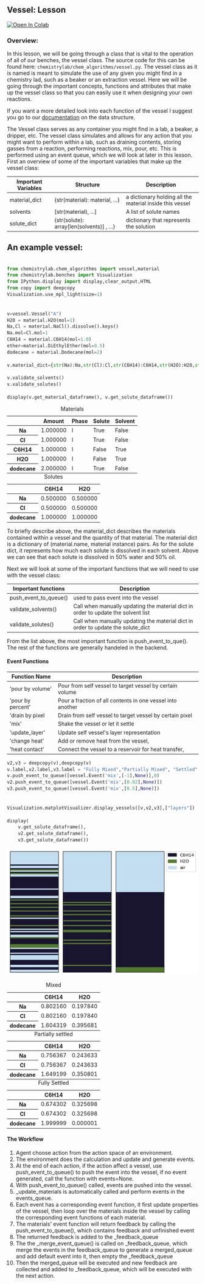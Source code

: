 ## Vessel: Lesson

[![Open In Colab](https://colab.research.google.com/assets/colab-badge.svg)](https://colab.research.google.com/github/chemgymrl/chemgymrl/blob/rewrite/lessons/notebooks/vessel_lesson.ipynb)


### Overview:

In this lesson, we will be going through a class that is vital to the operation of all of our benches, the vessel class.
The source code for this can be found here: `chemistrylab/chem_algorithms/vessel.py`. The vessel class as it is named is
meant to simulate the use of any given you might find in a chemistry lad, such as a beaker or an extraction vessel.
Here we will be going through the important concepts, functions and attributes that make up the vessel class so that you
can easily use it when designing your own reactions.

If you want a more detailed look into each function of the vessel I suggest you go to our [documentation]() on the data
structure. 

The Vessel class serves as any container you might find in a lab, a beaker, a dripper, etc. The vessel class simulates and allows for any action that you might want to perform within a lab, such as draining contents, storing gasses from a reaction, performing reactions, mix, pour, etc. This is performed using an event queue, which we will look at later in this lesson. First an overview of some of the important variables that make up the vessel class:

Important Variables |Structure | Description
---|---|---
material_dict|{str(material): material, ...}|a dictionary holding all the material inside this vessel
solvents| [str(material), ...] | A list of solute names
solute_dict|{str(solute): array[len(solvents)] , ...}| dictionary that represents the solution



## An example vessel:



```python

from chemistrylab.chem_algorithms import vessel,material
from chemistrylab.benches import Visualization
from IPython.display import display,clear_output,HTML
from copy import deepcopy
Visualization.use_mpl_light(size=1)


v=vessel.Vessel("A")
H2O = material.H2O(mol=1)
Na,Cl = material.NaCl().dissolve().keys()
Na.mol=Cl.mol=1
C6H14 = material.C6H14(mol=1.0)
ether=material.DiEthylEther(mol=0.5)
dodecane = material.Dodecane(mol=2)

v.material_dict={str(Na):Na,str(Cl):Cl,str(C6H14):C6H14,str(H2O):H2O,str(dodecane):dodecane}

v.validate_solvents()
v.validate_solutes()

display(v.get_material_dataframe(), v.get_solute_dataframe())
```


<style type="text/css">
</style>
<table id="T_c6874" style='display:inline'>
  <caption>Materials</caption>
  <thead>
    <tr>
      <th class="blank level0" >&nbsp;</th>
      <th id="T_c6874_level0_col0" class="col_heading level0 col0" >Amount</th>
      <th id="T_c6874_level0_col1" class="col_heading level0 col1" >Phase</th>
      <th id="T_c6874_level0_col2" class="col_heading level0 col2" >Solute</th>
      <th id="T_c6874_level0_col3" class="col_heading level0 col3" >Solvent</th>
    </tr>
  </thead>
  <tbody>
    <tr>
      <th id="T_c6874_level0_row0" class="row_heading level0 row0" >Na</th>
      <td id="T_c6874_row0_col0" class="data row0 col0" >1.000000</td>
      <td id="T_c6874_row0_col1" class="data row0 col1" >l</td>
      <td id="T_c6874_row0_col2" class="data row0 col2" >True</td>
      <td id="T_c6874_row0_col3" class="data row0 col3" >False</td>
    </tr>
    <tr>
      <th id="T_c6874_level0_row1" class="row_heading level0 row1" >Cl</th>
      <td id="T_c6874_row1_col0" class="data row1 col0" >1.000000</td>
      <td id="T_c6874_row1_col1" class="data row1 col1" >l</td>
      <td id="T_c6874_row1_col2" class="data row1 col2" >True</td>
      <td id="T_c6874_row1_col3" class="data row1 col3" >False</td>
    </tr>
    <tr>
      <th id="T_c6874_level0_row2" class="row_heading level0 row2" >C6H14</th>
      <td id="T_c6874_row2_col0" class="data row2 col0" >1.000000</td>
      <td id="T_c6874_row2_col1" class="data row2 col1" >l</td>
      <td id="T_c6874_row2_col2" class="data row2 col2" >False</td>
      <td id="T_c6874_row2_col3" class="data row2 col3" >True</td>
    </tr>
    <tr>
      <th id="T_c6874_level0_row3" class="row_heading level0 row3" >H2O</th>
      <td id="T_c6874_row3_col0" class="data row3 col0" >1.000000</td>
      <td id="T_c6874_row3_col1" class="data row3 col1" >l</td>
      <td id="T_c6874_row3_col2" class="data row3 col2" >False</td>
      <td id="T_c6874_row3_col3" class="data row3 col3" >True</td>
    </tr>
    <tr>
      <th id="T_c6874_level0_row4" class="row_heading level0 row4" >dodecane</th>
      <td id="T_c6874_row4_col0" class="data row4 col0" >2.000000</td>
      <td id="T_c6874_row4_col1" class="data row4 col1" >l</td>
      <td id="T_c6874_row4_col2" class="data row4 col2" >True</td>
      <td id="T_c6874_row4_col3" class="data row4 col3" >False</td>
    </tr>
  </tbody>
</table>
   <style type="text/css">
</style>
<table id="T_6630b" style='display:inline'>
  <caption>Solutes</caption>
  <thead>
    <tr>
      <th class="blank level0" >&nbsp;</th>
      <th id="T_6630b_level0_col0" class="col_heading level0 col0" >C6H14</th>
      <th id="T_6630b_level0_col1" class="col_heading level0 col1" >H2O</th>
    </tr>
  </thead>
  <tbody>
    <tr>
      <th id="T_6630b_level0_row0" class="row_heading level0 row0" >Na</th>
      <td id="T_6630b_row0_col0" class="data row0 col0" >0.500000</td>
      <td id="T_6630b_row0_col1" class="data row0 col1" >0.500000</td>
    </tr>
    <tr>
      <th id="T_6630b_level0_row1" class="row_heading level0 row1" >Cl</th>
      <td id="T_6630b_row1_col0" class="data row1 col0" >0.500000</td>
      <td id="T_6630b_row1_col1" class="data row1 col1" >0.500000</td>
    </tr>
    <tr>
      <th id="T_6630b_level0_row2" class="row_heading level0 row2" >dodecane</th>
      <td id="T_6630b_row2_col0" class="data row2 col0" >1.000000</td>
      <td id="T_6630b_row2_col1" class="data row2 col1" >1.000000</td>
    </tr>
  </tbody>
</table>
   


To briefly describe above, the material_dict describes the materials contained within a vessel and the quantity of that material. The material dict is a dictionary of (material.name, material instance) pairs. As for the solute dict, it represents how much each solute is dissolved in each solvent. Above we can see that each solute is dissolved in 50% water and 50% oil.


Next we will look at some of the important functions that we will need to use with the vessel class:

Important functions | Description
---|---
push_event_to_queue()|used to pass event into the vessel
validate_solvents()| Call when manually updating the material dict in order to update the solvent list
validate_solutes()| Call when manually updating the material dict in order to update the solute_dict

From the list above, the most important function is push_event_to_que(). The rest of the functions are generally handeled in the backend.

#### Event Functions
Function Name|Description
---|---
'pour by volume'|Pour from self vessel to target vessel by certain volume
'pour by percent'| Pour a fraction of all contents in one vessel into another
'drain by pixel|Drain from self vessel to target vessel by certain pixel
'mix'| Shake the vessel or let it settle
'update_layer'|Update self vessel's layer representation
'change heat'| Add or remove heat from the vessel,
'heat contact'| Connect the vessel to a reservoir for heat transfer,



```python
v2,v3 = deepcopy(v),deepcopy(v)
v.label,v2.label,v3.label = "Fully Mixed","Partially Mixed", "Settled"
v.push_event_to_queue([vessel.Event('mix',[-1],None)],0)
v2.push_event_to_queue([vessel.Event('mix',[0.02],None)])
v3.push_event_to_queue([vessel.Event('mix',[0.5],None)])


Visualization.matplotVisualizer.display_vessels([v,v2,v3],["layers"])

display(
    v.get_solute_dataframe(), 
    v2.get_solute_dataframe(), 
    v3.get_solute_dataframe())
```


    
![png](tutorial_figures/vessel/vessel_1.png)
    



<style type="text/css">
</style>
<table id="T_adeb3" style='display:inline'>
  <caption>Mixed</caption>
  <thead>
    <tr>
      <th class="blank level0" >&nbsp;</th>
      <th id="T_adeb3_level0_col0" class="col_heading level0 col0" >C6H14</th>
      <th id="T_adeb3_level0_col1" class="col_heading level0 col1" >H2O</th>
    </tr>
  </thead>
  <tbody>
    <tr>
      <th id="T_adeb3_level0_row0" class="row_heading level0 row0" >Na</th>
      <td id="T_adeb3_row0_col0" class="data row0 col0" >0.802160</td>
      <td id="T_adeb3_row0_col1" class="data row0 col1" >0.197840</td>
    </tr>
    <tr>
      <th id="T_adeb3_level0_row1" class="row_heading level0 row1" >Cl</th>
      <td id="T_adeb3_row1_col0" class="data row1 col0" >0.802160</td>
      <td id="T_adeb3_row1_col1" class="data row1 col1" >0.197840</td>
    </tr>
    <tr>
      <th id="T_adeb3_level0_row2" class="row_heading level0 row2" >dodecane</th>
      <td id="T_adeb3_row2_col0" class="data row2 col0" >1.604319</td>
      <td id="T_adeb3_row2_col1" class="data row2 col1" >0.395681</td>
    </tr>
  </tbody>
</table>
   <style type="text/css">
</style>
<table id="T_76dd6" style='display:inline'>
  <caption>Partially settled</caption>
  <thead>
    <tr>
      <th class="blank level0" >&nbsp;</th>
      <th id="T_76dd6_level0_col0" class="col_heading level0 col0" >C6H14</th>
      <th id="T_76dd6_level0_col1" class="col_heading level0 col1" >H2O</th>
    </tr>
  </thead>
  <tbody>
    <tr>
      <th id="T_76dd6_level0_row0" class="row_heading level0 row0" >Na</th>
      <td id="T_76dd6_row0_col0" class="data row0 col0" >0.756367</td>
      <td id="T_76dd6_row0_col1" class="data row0 col1" >0.243633</td>
    </tr>
    <tr>
      <th id="T_76dd6_level0_row1" class="row_heading level0 row1" >Cl</th>
      <td id="T_76dd6_row1_col0" class="data row1 col0" >0.756367</td>
      <td id="T_76dd6_row1_col1" class="data row1 col1" >0.243633</td>
    </tr>
    <tr>
      <th id="T_76dd6_level0_row2" class="row_heading level0 row2" >dodecane</th>
      <td id="T_76dd6_row2_col0" class="data row2 col0" >1.649199</td>
      <td id="T_76dd6_row2_col1" class="data row2 col1" >0.350801</td>
    </tr>
  </tbody>
</table>
   <style type="text/css">
</style>
<table id="T_b7222" style='display:inline'>
  <caption>Fully Settled</caption>
  <thead>
    <tr>
      <th class="blank level0" >&nbsp;</th>
      <th id="T_b7222_level0_col0" class="col_heading level0 col0" >C6H14</th>
      <th id="T_b7222_level0_col1" class="col_heading level0 col1" >H2O</th>
    </tr>
  </thead>
  <tbody>
    <tr>
      <th id="T_b7222_level0_row0" class="row_heading level0 row0" >Na</th>
      <td id="T_b7222_row0_col0" class="data row0 col0" >0.674302</td>
      <td id="T_b7222_row0_col1" class="data row0 col1" >0.325698</td>
    </tr>
    <tr>
      <th id="T_b7222_level0_row1" class="row_heading level0 row1" >Cl</th>
      <td id="T_b7222_row1_col0" class="data row1 col0" >0.674302</td>
      <td id="T_b7222_row1_col1" class="data row1 col1" >0.325698</td>
    </tr>
    <tr>
      <th id="T_b7222_level0_row2" class="row_heading level0 row2" >dodecane</th>
      <td id="T_b7222_row2_col0" class="data row2 col0" >1.999999</td>
      <td id="T_b7222_row2_col1" class="data row2 col1" >0.000001</td>
    </tr>
  </tbody>
</table>
   


#### The Workflow
  
  1. Agent choose action from the action space of an environment.
  2. The environment does the calculation and update and generate events.
  3. At the end of each action, if the action affect a vessel, use push_event_to_queue() to push the event into the vessel, if no event generated, call the function with events=None.
  4. With push_event_to_queue() called, events are pushed into the vessel.
  5. _update_materials is automatically called and perform events in the events_queue.
  6. Each event has a corresponding event function, it first update properties of the vessel, then loop over the materials inside the vessel by calling the corresponding event functions of each material.
  7. The materials' event function will return feedback by calling the push_event_to_queue(), which contains feedback and unfinished event 
  8. The returned feedback is added to the _feedback_queue
  9. The the _merge_event_queue() is called on _feedback_queue, which merge the events in the feedback_queue to generate a merged_queue and add default event into it, then empty the _feedback_queue
  10. Then the merged_queue will be executed and new feedback are collected and added to _feedback_queue, which will be executed with the next action. 


